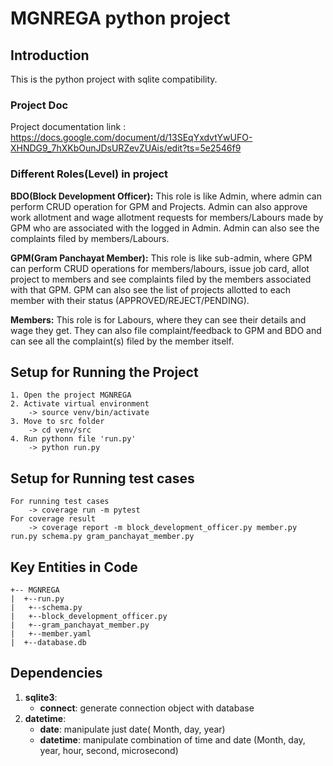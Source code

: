 MGNREGA python project
===============

Introduction
----
This is the python project with sqlite compatibility.


### Project Doc

Project documentation link : https://docs.google.com/document/d/13SEqYxdvtYwUFO-XHNDG9_7hXKbOunJDsURZevZUAis/edit?ts=5e2546f9


### Different Roles(Level) in project 

**BDO(Block Development Officer):** This role is like Admin, where admin can perform CRUD operation for GPM and 
Projects. Admin can also approve work allotment and wage allotment requests for members/Labours made by GPM who are 
associated with the logged in Admin. Admin can also see the complaints filed by members/Labours.

**GPM(Gram Panchayat Member):** This role is like sub-admin, where GPM can perform CRUD operations for members/labours,
issue job card, allot project to members and see complaints filed by the members associated with that GPM. GPM can also
see the list of projects allotted to each member with their status (APPROVED/REJECT/PENDING).

**Members:** This role is for Labours, where they can see their details and wage they get. They can also file 
complaint/feedback to GPM and BDO and can see all the complaint(s) filed by the member itself.


Setup for Running the Project
---
```   
1. Open the project MGNREGA
2. Activate virtual environment
    -> source venv/bin/activate
3. Move to src folder
    -> cd venv/src
4. Run pythonn file 'run.py'
    -> python run.py

```


Setup for Running test cases
---
```
For running test cases
    -> coverage run -m pytest
For coverage result
    -> coverage report -m block_development_officer.py member.py run.py schema.py gram_panchayat_member.py
```


Key Entities in Code
----
```   
+-- MGNREGA
|  +--run.py
|   +--schema.py
|   +--block_development_officer.py
|   +--gram_panchayat_member.py
|   +--member.yaml
|  +--database.db
```


Dependencies
----
1. **sqlite3**:
    - **connect**: generate connection object with database
2. **datetime**:
    - **date**: manipulate just date( Month, day, year)
    - **datetime**: manipulate combination of time and date (Month, day, year, hour, second, microsecond)